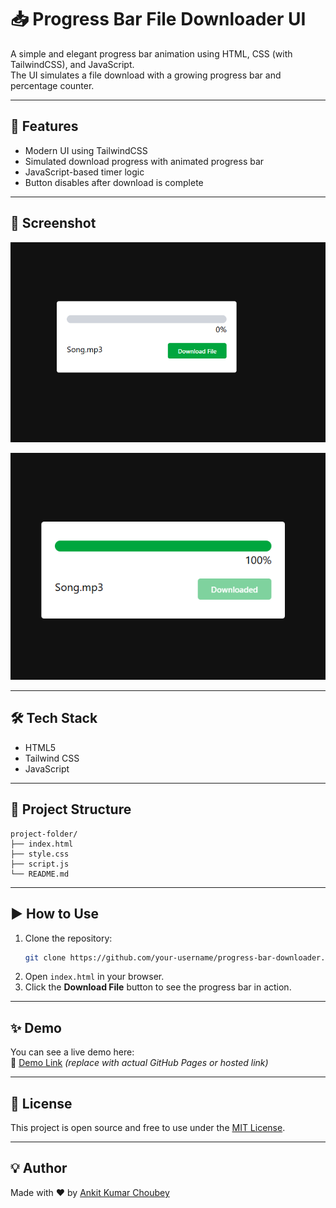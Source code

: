 # 📥 Progress Bar File Downloader UI

A simple and elegant progress bar animation using HTML, CSS (with TailwindCSS), and JavaScript.  
The UI simulates a file download with a growing progress bar and percentage counter.

---

## 🚀 Features

- Modern UI using TailwindCSS
- Simulated download progress with animated progress bar
- JavaScript-based timer logic
- Button disables after download is complete

---

## 📸 Screenshot

![Preview](ss1.png)

![Preview](ss2.png) 
 <!-- Optional: Add screenshot if available -->

---

## 🛠️ Tech Stack

- HTML5
- Tailwind CSS
- JavaScript

---

## 📁 Project Structure

```
project-folder/
├── index.html
├── style.css
├── script.js
└── README.md
```

---

## ▶️ How to Use

1. Clone the repository:
   ```bash
   git clone https://github.com/your-username/progress-bar-downloader.git
   ```
2. Open `index.html` in your browser.
3. Click the **Download File** button to see the progress bar in action.

---

## ✨ Demo

You can see a live demo here:  
🔗 [Demo Link](#) *(replace with actual GitHub Pages or hosted link)*

---

## 📄 License

This project is open source and free to use under the [MIT License](LICENSE).

---

## 💡 Author

Made with ❤️ by [Ankit Kumar Choubey](https://github.com/your-username)